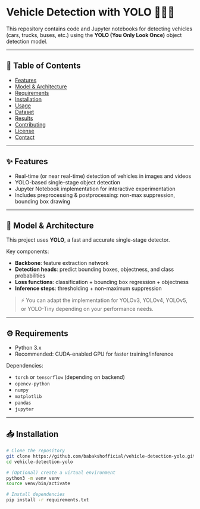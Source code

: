# Vehicle Detection with YOLO 🚗🚌🚛

This repository contains code and Jupyter notebooks for detecting vehicles (cars, trucks, buses, etc.) using the **YOLO (You Only Look Once)** object detection model.

---

## 📌 Table of Contents
- [Features](#features)
- [Model & Architecture](#model--architecture)
- [Requirements](#requirements)
- [Installation](#installation)
- [Usage](#usage)
- [Dataset](#dataset)
- [Results](#results)
- [Contributing](#contributing)
- [License](#license)
- [Contact](#contact)

---

## ✨ Features
- Real-time (or near real-time) detection of vehicles in images and videos  
- YOLO-based single-stage object detection  
- Jupyter Notebook implementation for interactive experimentation  
- Includes preprocessing & postprocessing: non-max suppression, bounding box drawing  

---

## 🧠 Model & Architecture
This project uses **YOLO**, a fast and accurate single-stage detector.  

Key components:
- **Backbone**: feature extraction network  
- **Detection heads**: predict bounding boxes, objectness, and class probabilities  
- **Loss functions**: classification + bounding box regression + objectness  
- **Inference steps**: thresholding + non-maximum suppression  

> ⚡ You can adapt the implementation for YOLOv3, YOLOv4, YOLOv5, or YOLO-Tiny depending on your performance needs.

---

## ⚙️ Requirements
- Python 3.x  
- Recommended: CUDA-enabled GPU for faster training/inference  

Dependencies:
- `torch` or `tensorflow` (depending on backend)  
- `opencv-python`  
- `numpy`  
- `matplotlib`  
- `pandas`  
- `jupyter`  

---

## 📥 Installation
```bash
# Clone the repository
git clone https://github.com/babakshofficial/vehicle-detection-yolo.git
cd vehicle-detection-yolo

# (Optional) create a virtual environment
python3 -m venv venv
source venv/bin/activate

# Install dependencies
pip install -r requirements.txt
